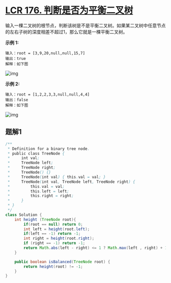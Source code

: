 # [LCR 176. 判断是否为平衡二叉树](https://leetcode.cn/problems/ping-heng-er-cha-shu-lcof/)

输入一棵二叉树的根节点，判断该树是不是平衡二叉树。如果某二叉树中任意节点的左右子树的深度相差不超过1，那么它就是一棵平衡二叉树。

 

**示例 1:**

```
输入：root = [3,9,20,null,null,15,7]
输出：true 
解释：如下图
```

![img](https://pic.leetcode.cn/1695102431-vbmWJn-image.png)

**示例 2:**

```
输入：root = [1,2,2,3,3,null,null,4,4]
输出：false
解释：如下图
```

![img](https://pic.leetcode.cn/1695102434-WlaxCo-image.png)

 

## 题解1

```java
/**
 * Definition for a binary tree node.
 * public class TreeNode {
 *     int val;
 *     TreeNode left;
 *     TreeNode right;
 *     TreeNode() {}
 *     TreeNode(int val) { this.val = val; }
 *     TreeNode(int val, TreeNode left, TreeNode right) {
 *         this.val = val;
 *         this.left = left;
 *         this.right = right;
 *     }
 * }
 */
class Solution {
    int height (TreeNode root){
        if(root == null) return 0;
        int left = height(root.left);
        if(left == -1) return -1;
        int right = height(root.right);
        if (right == -1) return -1;
        return Math.abs(left - right) <= 1 ? Math.max(left , right) + 1 : -1;
    }

    public boolean isBalanced(TreeNode root) {
        return height(root) != -1;
    }
}
```

